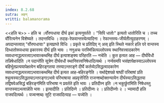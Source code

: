 ```yaml
---
index: 8.2.68
sutra: अहन्
vritti: balamanorama
---
```


<<हलि च>> - हलि च ।र्वोरुपधाया दीर्घ इकः॑ इत्यनुवर्तते । "सिपि धातोः" इत्यतो धातोरिति च । तच्च र्वोरित्यनेन विशेष्यते । तदन्तविधिः । तदाह-रेफवान्तस्येत्यादिना । रेफान्तस्य-जीर्यतीत्युदाहरणम् । अपदान्तत्वात् "र्वोरुपधायाः" इत्यप्राप्ते विधिः । प्रकृते च प्रतिदिव् न् अस् इति स्थिते नकारे हलि परे वान्तस्य दिव्धातोरूपधाया इकारस्य दीर्घ इति भावः । ननुअचः परस्मि॑न्नित्यल्लोपस्य स्थानिवत्त्वादकारेण व्यवधानाद्धल्परत्वाऽभावात्कथमिह दीर्घ इत्याशङ्क्य परिहरति — नचेति । कुत इत्यत आह — दीर्घविधौ तन्निषेधादिति ।न पदान्ते॑ति सूत्रेण दीर्घवधौ स्थानिवत्त्वनिषेधादित्यर्थः । नन्वेवमपि भसंज्ञापेक्षस्याऽल्लोपस्य बहिर्भूतप्रत्ययापेक्षत्वेन बहिरङ्गतया तस्याऽन्तरङ्गे दीर्घे कर्तव्येऽसिद्धत्वादकारेण व्यवधानाद्धल्परत्वाऽभावात्कथमिह दीर्घ इत्यत आह-बहिरङ्गेति । यथोद्देशपक्षे षाष्ठीं परिबाषां प्रति श्चुत्वस्याऽसिद्धतयाऽन्तरङ्गाऽभावे परिभाषाया अप्रवृत्तेरिति राजन्शब्दोक्तन्यायेन दीर्घस्याऽसिद्धतया तद्विषयेअसिद्धं बहिरङ्ग॑मिति परिभाषा न प्रवर्तते इति भावः । प्रतिदीव्न इति ।न भकुर्छुरा॑मिति निषेधस्तु वान्तस्याऽभत्वान्नेति भावः । इत्यादीति । प्रतिदिव्ने । प्रतिदीव्नः २ । प्रतिदीव्नोः २ । भ्यामादौ हलि राजवदित्यर्थः । यज्वन्शब्दः सुटि राजवदित्याह — यज्वेति ।